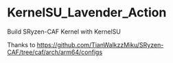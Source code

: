 # KernelSU_Lavender_Action
 Build SRyzen-CAF Kernel with KernelSU

 Thanks to https://github.com/TianWalkzzMiku/SRyzen-CAF/tree/caf/arch/arm64/configs
